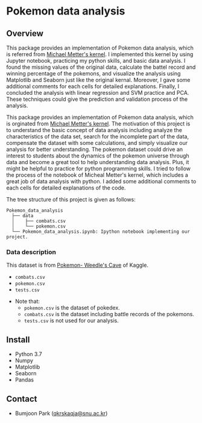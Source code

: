 # **Pokemon data analysis**

## Overview

This package provides an implementation of Pokemon data analysis, which is referred from [Michael Metter's kernel](https://www.kaggle.com/mmetter/pokemon-data-analysis-tutorial/notebook). 
I implemented this kernel by using Jupyter notebook, practicing my python skills, and basic data analysis. I found the missing values of the original data, calculate the battel record and winning percentage of the pokemons, and visualize the analysis using Matplotlib and Seaborn just like the original kernal. Moreover, I gave some additional comments for each cells for detailed explanations. 
Finally, I concluded the analysis with linear regression and SVM practice and PCA. 
These techniques could give the prediction and validation process of the analysis. 

This package provides an implementation of Pokemon data analysis, which is orginated from [Michael Metter's kernel](https://www.kaggle.com/mmetter/pokemon-data-analysis-tutorial/notebook). 
The motivation of this project is to understand the basic concept of data analysis including analyze the characteristics of the data set, search for the incomplete part of the data, compensate the dataset with some calculations, and simply visualize our analysis for better understanding. The pokemon dataset could drive an interest to students about the dynamics of the pokemon universe through data and become a great tool to help understanding data analysis. Plus, it might be helpful to practice for python programming skills. 
I tried to follow the process of the notebook of Micheal Metter's kernel, which includes a great job of data analysis with python. I added some additional comments to each cells for detailed explanations of the code.  

The tree structure of this project is given as follows:

``` Unicode
Pokemon_data_analysis
  ├── data
  │    ├── combats.csv
  │    └── pokemon.csv
  └── Pokemon_data_analysis.ipynb: Ipython notebook implementing our project. 
```

### Data description
This dataset is from [Pokemon- Weedle's Cave](https://www.kaggle.com/terminus7/pokemon-challenge) of Kaggle.
- `combats.csv`
- `pokemon.csv`
- `tests.csv`
* Note that: 
    * `pokemon.csv` is the dataset of pokedex.  
    * `combats.csv` is the dataset including battle records of the pokemons.  
    * `tests.csv` is not used for our analysis.

## Install
* Python 3.7
* Numpy
* Matplotlib
* Seaborn
* Pandas

## Contact

- Bumjoon Park (qkrskaqja@snu.ac.kr)

